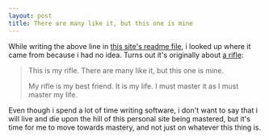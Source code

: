 ```yaml
---
layout: post
title: There are many like it, but this one is mine
---
```


While writing the above line in [this site's readme file](https://github.com/jugglingnutcase/jugglingnutcase.github.io/blob/master/README.md), i looked up where it came from because i had no idea. Turns out it's originally about [a rifle](http://en.wikipedia.org/wiki/Rifleman's_Creed):

> This is my rifle. There are many like it, but this one is mine.
>
> My rifle is my best friend. It is my life. I must master it as I must master my life.

Even though i spend a lot of time writing software, i don't want to say that i will live and die upon the hill of this personal site being mastered, but it's time for me to move towards mastery, and not just on whatever this thing is.
